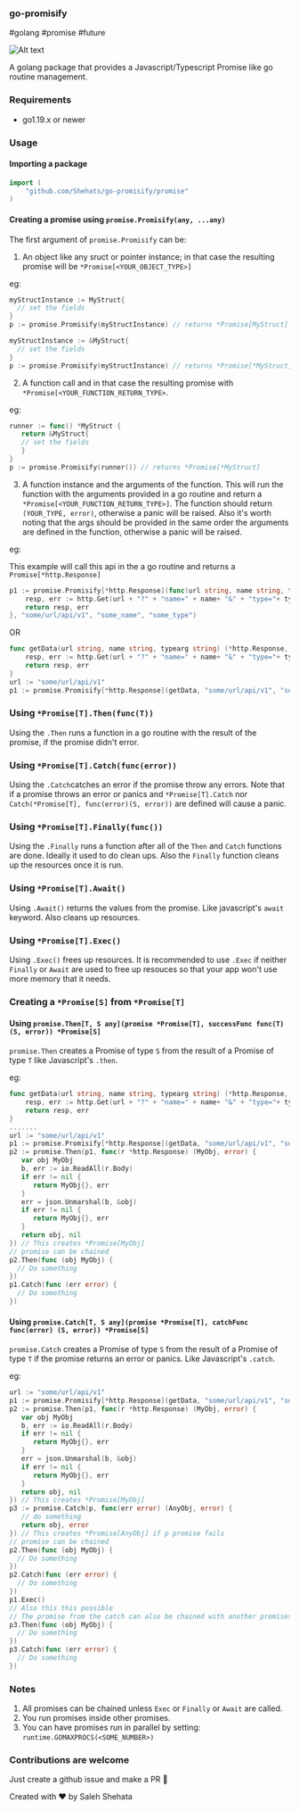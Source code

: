 ### go-promisify
#golang #promise #future

![Alt text](https://github.com/Shehats/go-promisify/actions/workflows/test.yml/badge.svg)

A golang package that provides a Javascript/Typescript Promise like go routine management.

### Requirements

- go1.19.x or newer

### Usage

#### Importing a package

```go
import (
	"github.com/Shehats/go-promisify/promise"
)
```

#### Creating a promise using `promise.Promisify(any, ...any)`

The first argument of `promise.Promisify` can be:

1. An object like any sruct or pointer instance; in that case the resulting promise will be `*Promise[<YOUR_OBJECT_TYPE>]`

eg:
```go
myStructInstance := MyStruct{
  // set the fields
}
p := promise.Promisify(myStructInstance) // returns *Promise[MyStruct]
```

```go
myStructInstance := &MyStruct{
  // set the fields
}
p := promise.Promisify(myStructInstance) // returns *Promise[*MyStruct]
```
2. A function call and in that case the resulting promise with `*Promise[<YOUR_FUNCTION_RETURN_TYPE>`.

eg:
```go
runner := func() *MyStruct {
   return &MyStruct{
   // set the fields
   }
}
p := promise.Promisify(runner()) // returns *Promise[*MyStruct]
```
3. A function instance and the arguments of the function. This will run the function with the arguments provided in a go routine and return a `*Promise[<YOUR_FUNCTION_RETURN_TYPE>]`. The function should return `(YOUR_TYPE, error)`, otherwise a panic will be raised. Also it's worth noting that the args should be provided in the same order the arguments are defined in the function, otherwise a panic will be raised.

eg:

This example will call this api in the a go routine and returns a `Promise[*http.Response]`

```go 
p1 := promise.Promisify[*http.Response](func(url string, name string, typearg string) (*http.Response, error) {
	resp, err := http.Get(url + "?" + "name=" + name+ "&" + "type="+ typearg)
	return resp, err
}, "some/url/api/v1", "some_name", "some_type")
```

OR


```go
func getData(url string, name string, typearg string) (*http.Response, error) {
	resp, err := http.Get(url + "?" + "name=" + name+ "&" + "type="+ typearg)
	return resp, err
}
url := "some/url/api/v1"
p1 := promise.Promisify[*http.Response](getData, "some/url/api/v1", "some_name", "some_type")
```

### Using `*Promise[T].Then(func(T))`

Using the `.Then` runs a function in a go routine with the result of the promise, if the promise didn't error.

### Using `*Promise[T].Catch(func(error))`

Using the `.Catch`catches an error if the promise throw any errors. Note that if a promise throws an error or panics and `*Promise[T].Catch` nor `Catch(*Promise[T], func(error)(S, error))` are defined will cause a panic.

### Using `*Promise[T].Finally(func())`

Using the `.Finally` runs a function after all of the `Then` and `Catch` functions are done. Ideally it used to do clean ups. Also the `Finally` function cleans up the resources once it is run.

### Using `*Promise[T].Await()`

Using `.Await()` returns the values from the promise. Like javascript's `await` keyword. Also cleans up resources.

### Using `*Promise[T].Exec()`

Using `.Exec()` frees up resources. It is recommended to use `.Exec` if neither `Finally` or `Await` are used to free up resouces so that your app won't use more memory that it needs.

### Creating a `*Promise[S]` from `*Promise[T]`

#### Using `promise.Then[T, S any](promise *Promise[T], successFunc func(T) (S, error)) *Promise[S]`

`promise.Then` creates a Promise of type `S` from the result of a Promise of type `T` like Javascript's `.then`.

eg:
```go
func getData(url string, name string, typearg string) (*http.Response, error) {
	resp, err := http.Get(url + "?" + "name=" + name+ "&" + "type="+ typearg)
	return resp, err
}
.......
url := "some/url/api/v1"
p1 := promise.Promisify[*http.Response](getData, "some/url/api/v1", "some_name", "some_type")
p2 := promise.Then(p1, func(r *http.Response) (MyObj, error) {
   var obj MyObj
   b, err := io.ReadAll(r.Body)
   if err != nil {
      return MyObj{}, err
   }
   err = json.Unmarshal(b, &obj)
   if err != nil {
      return MyObj{}, err
   }
   return obj, nil
}) // This creates *Promise[MyObj]
// promise can be chained
p2.Then(func (obj MyObj) {
  // Do something
})
p1.Catch(func (err error) {
  // Do something
})
```

#### Using `promise.Catch[T, S any](promise *Promise[T], catchFunc func(error) (S, error)) *Promise[S]`

`promise.Catch` creates a Promise of type `S` from the result of a Promise of type `T` if the promise returns an error or panics. Like Javascript's `.catch`.

eg:
```go
url := "some/url/api/v1"
p1 := promise.Promisify[*http.Response](getData, "some/url/api/v1", "some_name", "some_type")
p2 := promise.Then(p1, func(r *http.Response) (MyObj, error) {
   var obj MyObj
   b, err := io.ReadAll(r.Body)
   if err != nil {
      return MyObj{}, err
   }
   err = json.Unmarshal(b, &obj)
   if err != nil {
      return MyObj{}, err
   }
   return obj, nil
}) // This creates *Promise[MyObj]
p3 := promise.Catch(p, func(err error) (AnyObj, error) {
   // do something
   return obj, error
}) // This creates *Promise[AnyObj] if p promise fails
// promise can be chained
p2.Then(func (obj MyObj) {
  // Do something
})
p2.Catch(func (err error) {
  // Do something
})
p1.Exec()
// Also this this possible
// The promise from the catch can also be chained with another promises
p3.Then(func (obj MyObj) {
  // Do something
})
p3.Catch(func (err error) {
  // Do something
})
```

### Notes

1. All promises can be chained unless `Exec` or `Finally` or `Await` are called.
2. You run promises inside other promises.
3. You can have promises run in parallel by setting: `runtime.GOMAXPROCS(<SOME_NUMBER>)`

### Contributions are welcome

Just create a github issue and make a PR 🙏



Created with ❤️ by Saleh Shehata

